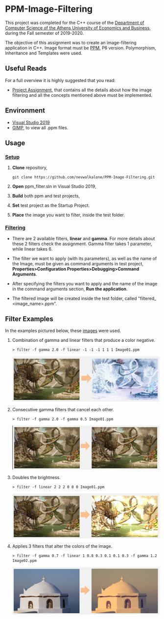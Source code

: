 # PPM-Image-Filtering

This project was completed for the C++ course of the [Department of Computer Science of the Athens University of Economics and Business](https://www.dept.aueb.gr/el/cs), during the Fall semester of 2019-2020.

The objective of this assignment was to create an image-filtering application in C++. Image format must be [PPM](http://paulbourke.net/dataformats/ppm/), P6 version. Polymorphism, Inheritance and Templates were used.

## Useful Reads

For a full overview it is highly suggested that you read:

- [Project Assignment](assignment/CPP2019_Assignment.pdf), that contains all the details about how the image filtering and all the concepts mentioned above must be implemented.

## Environment

- [Visual Studio 2019](https://visualstudio.microsoft.com/vs/)
- [GIMP](https://www.gimp.org/), to view all .ppm files.

## Usage

### <ins>Setup</ins>

1. **Clone** repository,

   ```console
   git clone https://github.com/nevwalkalone/PPM-Image-Filtering.git
   ```

2. **Open** ppm_filter.sln in Visual Studio 2019,
3. **Build** both ppm and test projects,
4. **Set** test project as the Startup Project.
5. **Place** the image you want to filter, inside the test folder.

### <ins>Filtering</ins>

- There are 2 available filters, **linear** and **gamma**. For more details about these 2 filters check the assignment. Gamma filter takes 1 parameter, while linear takes 6.

- The filter we want to apply (with its parameters), as well as the name of the Image, must be given as command arguments in test project, **Properties>Configuration Properties>Debugging>Command Arguments**.

- After specifying the filters you want to apply and the name of the image in the command arguments section, **Run the application**.

- The filtered image will be created inside the test folder, called "filtered\_ <image_name>.ppm".

## Filter Examples

In the examples pictured below, these [images](https://drive.google.com/file/d/1SxqzgI6JMyyR08FwlrOOSCOoM13CMs0H/view?usp=sharing) were used.

1. Combination of gamma and linear filters that produce a color negative.

   ```console
   > filter -f gamma 2.0 -f linear -1 -1 -1 1 1 1 Image01.ppm
   ```

   ![enall](img/gamma-linear.png)

2. Consecutive gamma filters that cancel each other.

   ```console
   > filter -f gamma 2.0 -f gamma 0.5 Image01.ppm
   ```

   ![enall](img/gamma-gamma.png)

3. Doubles the brightness.

   ```console
   > filter -f linear 2 2 2 0 0 0 Image01.ppm
   ```

   ![enall](img/linear.png)

4. Applies 3 filters that alter the colors of the image.

   ```console
   > filter -f gamma 0.7 -f linear 1 0.8 0.3 0.1 0.1 0.3 -f gamma 1.2 Image02.ppm
   ```

   ![enall](img/gamma-linear-gamma.png)
